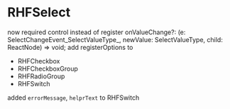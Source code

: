 # RHFSelect
now required control instead of register
  onValueChange?: (e: SelectChangeEvent_SelectValueType_, newValue: SelectValueType, child: ReactNode) => void;
add registerOptions to
- RHFCheckbox
- RHFCheckboxGroup
- RHFRadioGroup
- RHFSwitch

added `errorMessage`, `helprText` to RHFSwitch